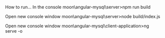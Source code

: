 How to run...
In the console 
moon\angular-mysql\server>npm run build

Open new console window 
moon\angular-mysql\server>node build/index.js

Open new console window 
moon\angular-mysql\client-application>ng serve -o 
